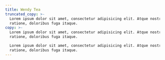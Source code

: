 ```yaml
---
title: Wendy Tea
truncated_copy: >-
  Lorem ipsum dolor sit amet, consectetur adipisicing elit. Atque nostrum soluta
  ratione, doloribus fuga itaque.
copy: >-
  Lorem ipsum dolor sit amet, consectetur adipisicing elit. Atque nostrum soluta
  ratione, doloribus fuga itaque.

  Lorem ipsum dolor sit amet, consectetur adipisicing elit. Atque nostrum soluta
  ratione, doloribus fuga itaque.
---
```


